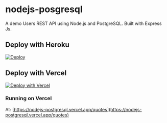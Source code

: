 # nodejs-posgresql
A demo Users REST API using Node.js and PostgreSQL. Built with Express Js.

## Deploy with Heroku

[![Deploy](https://www.herokucdn.com/deploy/button.svg)](https://heroku.com/deploy?template=https://github.com/geshan/nodejs-posgresql/tree/master)

## Deploy with Vercel

[![Deploy with Vercel](https://vercel.com/button)](https://vercel.com/new/git/external?repository-url=https%3A%2F%2Fgithub.com%2Fgeshan%2Fnodejs-posgresql)

### Running on Vercel

At: [https://nodejs-postgresql.vercel.app/quotes](https://nodejs-postgresql.vercel.app/quotes)
